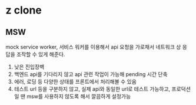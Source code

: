 # z clone

## MSW

mock service worker, 서비스 워커를 이용해서 api 요청을 가로채서 네트워크 상 응답을 조작할 수 있게 해준다.

1. 낮은 진입장벽
2. 백엔드 api를 기다리지 않고 api 관련 작업이 가능해 pending 시간 단축
3. 에러, 로딩 등 다양한 상태를 프론트에서 처리해볼 수 있음
4. 테스트 url 등을 구분하지 않고, 실제 api와 동일한 url로 테스트 가능하고, 프로덕션일 땐 msw를 사용하지 않도록 해서 깔끔하게 설정가능
